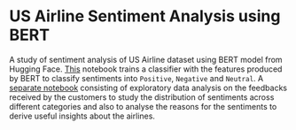 # US Airline Sentiment Analysis using BERT

A study of sentiment analysis of US Airline dataset using BERT model from Hugging Face. [This](airline_sentiment_analysis.ipynb) notebook trains a classifier with the features produced by BERT to classify sentiments into `Positive`, `Negative` and `Neutral`. A [separate notebook](feedback_analysis_eda.ipynb) consisting of  exploratory data analysis on the feedbacks received by the customers to study the distribution of sentiments across different categories and also to analyse the reasons for the sentiments to derive useful insights about the airlines. 
